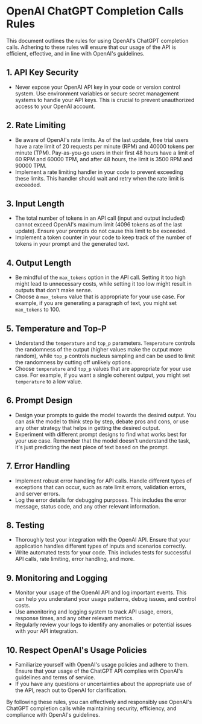 # OpenAI ChatGPT Completion Calls Rules

This document outlines the rules for using OpenAI's ChatGPT completion calls. Adhering to these rules will ensure that our usage of the API is efficient, effective, and in line with OpenAI's guidelines.

## 1. API Key Security

- Never expose your OpenAI API key in your code or version control system. Use environment variables or secure secret management systems to handle your API keys. This is crucial to prevent unauthorized access to your OpenAI account.

## 2. Rate Limiting

- Be aware of OpenAI's rate limits. As of the last update, free trial users have a rate limit of 20 requests per minute (RPM) and 40000 tokens per minute (TPM). Pay-as-you-go users in their first 48 hours have a limit of 60 RPM and 60000 TPM, and after 48 hours, the limit is 3500 RPM and 90000 TPM.
- Implement a rate limiting handler in your code to prevent exceeding these limits. This handler should wait and retry when the rate limit is exceeded.

## 3. Input Length

- The total number of tokens in an API call (input and output included) cannot exceed OpenAI's maximum limit (4096 tokens as of the last update). Ensure your prompts do not cause this limit to be exceeded.
- Implement a token counter in your code to keep track of the number of tokens in your prompt and the generated text.

## 4. Output Length

- Be mindful of the `max_tokens` option in the API call. Setting it too high might lead to unnecessary costs, while setting it too low might result in outputs that don't make sense.
- Choose a `max_tokens` value that is appropriate for your use case. For example, if you are generating a paragraph of text, you might set `max_tokens` to 100.

## 5. Temperature and Top-P

- Understand the `temperature` and `top_p` parameters. `Temperature` controls the randomness of the output (higher values make the output more random), while `top_p` controls nucleus sampling and can be used to limit the randomness by cutting off unlikely options.
- Choose `temperature` and `top_p` values that are appropriate for your use case. For example, if you want a single coherent output, you might set `temperature` to a low value.

## 6. Prompt Design

- Design your prompts to guide the model towards the desired output. You can ask the model to think step by step, debate pros and cons, or use any other strategy that helps in getting the desired output.
- Experiment with different prompt designs to find what works best for your use case. Remember that the model doesn't understand the task, it's just predicting the next piece of text based on the prompt.

## 7. Error Handling

- Implement robust error handling for API calls. Handle different types of exceptions that can occur, such as rate limit errors, validation errors, and server errors.
- Log the error details for debugging purposes. This includes the error message, status code, and any other relevant information.

## 8. Testing

- Thoroughly test your integration with the OpenAI API. Ensure that your application handles different types of inputs and scenarios correctly.
- Write automated tests for your code. This includes tests for successful API calls, rate limiting, error handling, and more.

## 9. Monitoring and Logging

- Monitor your usage of the OpenAI API and log important events. This can help you understand your usage patterns, debug issues, and control costs.
- Use amonitoring and logging system to track API usage, errors, response times, and any other relevant metrics.
- Regularly review your logs to identify any anomalies or potential issues with your API integration.

## 10. Respect OpenAI's Usage Policies

- Familiarize yourself with OpenAI's usage policies and adhere to them. Ensure that your usage of the ChatGPT API complies with OpenAI's guidelines and terms of service.
- If you have any questions or uncertainties about the appropriate use of the API, reach out to OpenAI for clarification.

By following these rules, you can effectively and responsibly use OpenAI's ChatGPT completion calls while maintaining security, efficiency, and compliance with OpenAI's guidelines.
